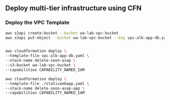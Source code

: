 ## Deploy multi-tier infrastructure using CFN
### Deploy the VPC Template
```sh
aws s3api create-bucket --bucket wa-lab-vpc-bucket
aws s3api put-object --bucket wa-lab-vpc-bucket --key vpc-alb-app-db.yaml --body ./vpc-alb-app-db.yaml


aws cloudformation deploy \
--template-file vpc-alb-app-db.yaml \
--stack-name delete-soon-asap \
--s3-bucket wa-lab-vpc-bucket \
--capabilities CAPABILITY_NAMED_IAM

aws cloudformation deploy \
--template-file ./staticwebapp.yaml \
--stack-name delete-soon-asap-app \
--capabilities CAPABILITY_NAMED_IAM
```